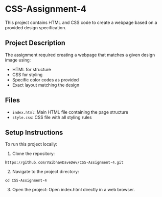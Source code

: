 # CSS-Assignment-4
This project contains HTML and CSS code to create a webpage based on a provided design specification.

## Project Description

The assignment required creating a webpage that matches a given design image using:
- HTML for structure
- CSS for styling
- Specific color codes as provided
- Exact layout matching the design

## Files
- `index.html`: Main HTML file containing the page structure
- `style.css`: CSS file with all styling rules

## Setup Instructions

To run this project locally:

1. Clone the repository:
```
https://github.com/VaibhavDaveDev/CSS-Assignment-4.git
```
2. Navigate to the project directory:
```
cd CSS-Assignment-4
```
3. Open the project:
Open index.html directly in a web browser.
